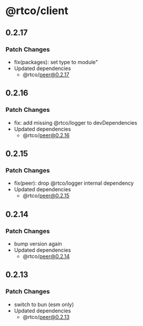# @rtco/client

## 0.2.17

### Patch Changes

- fix(packages): set type to module"
- Updated dependencies
  - @rtco/peer@0.2.17

## 0.2.16

### Patch Changes

- fix: add missing @rtco/logger to devDependencies
- Updated dependencies
  - @rtco/peer@0.2.16

## 0.2.15

### Patch Changes

- fix(peer): drop @rtco/logger internal dependency
- Updated dependencies
  - @rtco/peer@0.2.15

## 0.2.14

### Patch Changes

- bump version again
- Updated dependencies
  - @rtco/peer@0.2.14

## 0.2.13

### Patch Changes

- switch to bun (esm only)
- Updated dependencies
  - @rtco/peer@0.2.13

